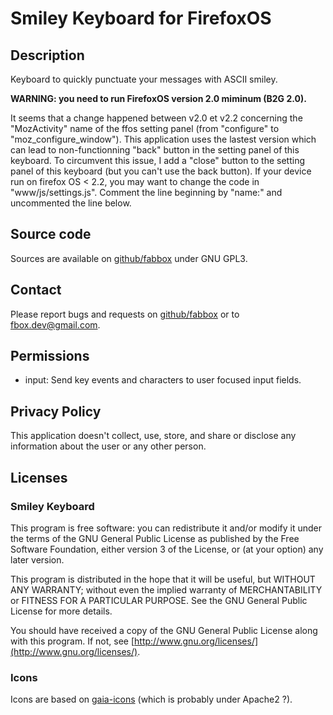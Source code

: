Smiley Keyboard for FirefoxOS
=============================

Description
-----------
Keyboard to quickly punctuate your messages with ASCII smiley.

**WARNING: you need to run FirefoxOS version 2.0 miminum (B2G 2.0).**

It seems that a change happened between v2.0 et v2.2 concerning the
"MozActivity" name of the ffos setting panel (from "configure" to
"moz_configure_window"). This application uses the lastest version which can
lead to non-functionning "back" button in the setting panel of this keyboard.
To circumvent this issue, I add a "close" button to the setting panel of this
keyboard (but you can't use the back button).
If your device run on firefox OS < 2.2, you may want to change the code in
"www/js/settings.js". Comment the line beginning by "name:" and uncommented the
line below.

Source code
-----------
Sources are available on [github/fabbox](https://github.com/fabbox/SmileyKB) under GNU GPL3.

Contact
--------
Please report bugs and requests on
[github/fabbox](https://github.com/fabbox/SmileyKB) or to
<fbox.dev@gmail.com>.

Permissions
-----------

* input: Send key events and characters to user focused input fields.

Privacy Policy
--------------

This application doesn't collect, use, store, and share or disclose any
information about the user or any other person.

Licenses
--------

### Smiley Keyboard

This program is free software: you can redistribute it and/or modify
it under the terms of the GNU General Public License as published by
the Free Software Foundation, either version 3 of the License, or
(at your option) any later version.

This program is distributed in the hope that it will be useful,
but WITHOUT ANY WARRANTY; without even the implied warranty of
MERCHANTABILITY or FITNESS FOR A PARTICULAR PURPOSE. See the
GNU General Public License for more details.

You should have received a copy of the GNU General Public License
along with this program.  If not, see [http://www.gnu.org/licenses/](http://www.gnu.org/licenses/).

### Icons
Icons are based on [gaia-icons](https://github.com/gaia-components/gaia-icons) (which is probably
under Apache2 ?).
